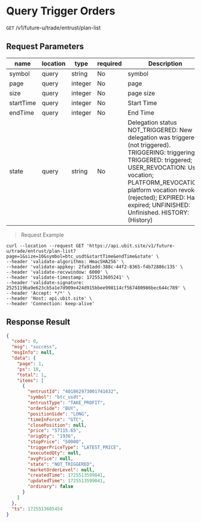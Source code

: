 # Query Trigger Orders

`GET` /v1/future-u/trade/entrust/plan-list

## Request Parameters

| name      | location | type    | required | Description                                                                                                                                                                                                                                                                              |
|-----------|----------|---------|----------|------------------------------------------------------------------------------------------------------------------------------------------------------------------------------------------------------------------------------------------------------------------------------------------|
| symbol    | query    | string  | No       | symbol                                                                                                                                                                                                                                                                                   |
| page      | query    | integer | No       | page                                                                                                                                                                                                                                                                                     |
| size      | query    | integer | No       | page size                                                                                                                                                                                                                                                                                |
| startTime | query    | integer | No       | Start Time                                                                                                                                                                                                                                                                               |
| endTime   | query    | integer | No       | End Time                                                                                                                                                                                                                                                                                 |
| state     | query    | string  | No       | Delegation status NOT_TRIGGERED: New delegation was triggered (not triggered). TRIGGERING: triggering; TRIGGERED: triggered; USER_REVOCATION: User vocation; PLATFORM_REVOCATION: platform vocation revoked (rejected); EXPIRED: Has expired; UNFINISHED: Unfinished. HISTORY: (History) |

> Request Example

```shell
curl --location --request GET 'https://api.ubit.site/v1/future-u/trade/entrust/plan-list?page=1&size=10&symbol=btc_usdt&startTime&endTime&state' \
--header 'validate-algorithms: HmacSHA256' \
--header 'validate-appkey: 2fa91add-388c-44f2-8365-f4b72886c135' \
--header 'validate-recvwindow: 6000' \
--header 'validate-timestamp: 1725513605241' \
--header 'validate-signature: 2525119ba9e623cb5a1e7d909e424d915bbee998114cf567480986bec644c789' \
--header 'Accept: */*' \
--header 'Host: api.ubit.site' \
--header 'Connection: keep-alive'
```

## Response Result

```json
{
  "code": 0,
  "msg": "success",
  "msgInfo": null,
  "data": {
    "page": 1,
    "ps": 10,
    "total": 1,
    "items": [
      {
        "entrustId": "401862973001741632",
        "symbol": "btc_usdt",
        "entrustType": "TAKE_PROFIT",
        "orderSide": "BUY",
        "positionSide": "LONG",
        "timeInForce": "GTC",
        "closePosition": null,
        "price": "57115.65",
        "origQty": "1936",
        "stopPrice": "50000",
        "triggerPriceType": "LATEST_PRICE",
        "executedQty": null,
        "avgPrice": null,
        "state": "NOT_TRIGGERED",
        "marketOrderLevel": null,
        "createdTime": 1725513599041,
        "updatedTime": 1725513599041,
        "ordinary": false
      }
    ]
  },
  "ts": 1725513605454
}
```

